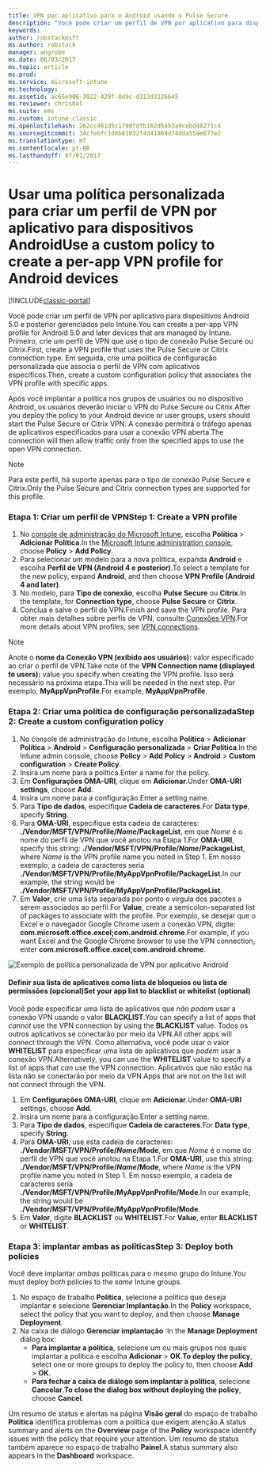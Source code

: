 ```yaml
---
title: VPN por aplicativo para o Android usando o Pulse Secure
description: "Você pode criar um perfil de VPN por aplicativo para dispositivos Android gerenciados pelo Intune."
keywords: 
author: robstackmsft
ms.author: robstack
manager: angrobe
ms.date: 06/03/2017
ms.topic: article
ms.prod: 
ms.service: microsoft-intune
ms.technology: 
ms.assetid: ac65e906-3922-429f-8d9c-d313d3126645
ms.reviewer: chrisbal
ms.suite: ems
ms.custom: intune-classic
ms.openlocfilehash: 262cc461d5c1790fdfb162d5453a9cebd48271c4
ms.sourcegitcommit: 34cfebfc1d8b81032f4d41869d74dda559e677e2
ms.translationtype: HT
ms.contentlocale: pt-BR
ms.lasthandoff: 07/01/2017
---
```

# <span data-ttu-id="f7635-103">Usar uma política personalizada para criar um perfil de VPN por aplicativo para dispositivos Android</span><span class="sxs-lookup"><span data-stu-id="f7635-103">Use a custom policy to create a per-app VPN profile for Android devices</span></span>
<a id="use-a-custom-policy-to-create-a-per-app-vpn-profile-for-android-devices" class="xliff"></a>

[!INCLUDE[classic-portal](../includes/classic-portal.md)]

<span data-ttu-id="f7635-104">Você pode criar um perfil de VPN por aplicativo para dispositivos Android 5.0 e posterior gerenciados pelo Intune.</span><span class="sxs-lookup"><span data-stu-id="f7635-104">You can create a per-app VPN profile for Android 5.0 and later devices that are managed by Intune.</span></span> <span data-ttu-id="f7635-105">Primeiro, crie um perfil de VPN que use o tipo de conexão Pulse Secure ou Citrix.</span><span class="sxs-lookup"><span data-stu-id="f7635-105">First, create a VPN profile that uses the Pulse Secure or Citrix connection type.</span></span> <span data-ttu-id="f7635-106">Em seguida, crie uma política de configuração personalizada que associa o perfil de VPN com aplicativos específicos.</span><span class="sxs-lookup"><span data-stu-id="f7635-106">Then, create a custom configuration policy that associates the VPN profile with specific apps.</span></span> 

<span data-ttu-id="f7635-107">Após você implantar a política nos grupos de usuários ou no dispositivo Android, os usuários deverão iniciar o VPN do Pulse Secure ou Citrix.</span><span class="sxs-lookup"><span data-stu-id="f7635-107">After you deploy the policy to your Android device or user groups, users should start the Pulse Secure or Citrix VPN.</span></span> <span data-ttu-id="f7635-108">A conexão permitirá o tráfego apenas de aplicativos especificados para usar a conexão VPN aberta.</span><span class="sxs-lookup"><span data-stu-id="f7635-108">The connection will then allow traffic only from the specified apps to use the open VPN connection.</span></span>

> [!NOTE]
>
> <span data-ttu-id="f7635-109">Para este perfil, há suporte apenas para o tipo de conexão Pulse Secure e Citrix.</span><span class="sxs-lookup"><span data-stu-id="f7635-109">Only the Pulse Secure and Citrix connection types are supported for this profile.</span></span>


### <span data-ttu-id="f7635-110">Etapa 1: Criar um perfil de VPN</span><span class="sxs-lookup"><span data-stu-id="f7635-110">Step 1: Create a VPN profile</span></span>
<a id="step-1-create-a-vpn-profile" class="xliff"></a>

1. <span data-ttu-id="f7635-111">No [console de administração do Microsoft Intune](https://manage.microsoft.com), escolha **Política** > **Adicionar Política**.</span><span class="sxs-lookup"><span data-stu-id="f7635-111">In the [Microsoft Intune administration console](https://manage.microsoft.com), choose **Policy** > **Add Policy**.</span></span>
2. <span data-ttu-id="f7635-112">Para selecionar um modelo para a nova política, expanda **Android** e escolha **Perfil de VPN (Android 4 e posterior)**.</span><span class="sxs-lookup"><span data-stu-id="f7635-112">To select a template for the new policy, expand **Android**, and then choose **VPN Profile (Android 4 and later)**.</span></span>
3. <span data-ttu-id="f7635-113">No modelo, para **Tipo de conexão**, escolha **Pulse Secure** ou **Citrix**.</span><span class="sxs-lookup"><span data-stu-id="f7635-113">In the template, for **Connection type**, choose **Pulse Secure** or **Citrix**.</span></span>
4. <span data-ttu-id="f7635-114">Conclua e salve o perfil de VPN.</span><span class="sxs-lookup"><span data-stu-id="f7635-114">Finish and save the VPN profile.</span></span> <span data-ttu-id="f7635-115">Para obter mais detalhes sobre perfis de VPN, consulte [Conexões VPN](../deploy-use/vpn-connections-in-microsoft-intune.md).</span><span class="sxs-lookup"><span data-stu-id="f7635-115">For more details about VPN profiles, see [VPN connections](../deploy-use/vpn-connections-in-microsoft-intune.md).</span></span>

> [!NOTE]
>
> <span data-ttu-id="f7635-116">Anote o **nome da Conexão VPN (exibido aos usuários):** valor especificado ao criar o perfil de VPN.</span><span class="sxs-lookup"><span data-stu-id="f7635-116">Take note of the **VPN Connection name (displayed to users):** value you specify when creating the VPN profile.</span></span> <span data-ttu-id="f7635-117">Isso será necessário na próxima etapa.</span><span class="sxs-lookup"><span data-stu-id="f7635-117">This will be needed in the next step.</span></span> <span data-ttu-id="f7635-118">Por exemplo, **MyAppVpnProfile**.</span><span class="sxs-lookup"><span data-stu-id="f7635-118">For example, **MyAppVpnProfile**.</span></span>

### <span data-ttu-id="f7635-119">Etapa 2: Criar uma política de configuração personalizada</span><span class="sxs-lookup"><span data-stu-id="f7635-119">Step 2: Create a custom configuration policy</span></span>
<a id="step-2-create-a-custom-configuration-policy" class="xliff"></a>

   1. <span data-ttu-id="f7635-120">No console de administração do Intune, escolha **Política** > **Adicionar Política** > **Android** > **Configuração personalizada** > **Criar Política**.</span><span class="sxs-lookup"><span data-stu-id="f7635-120">In the Intune admin console, choose **Policy** > **Add Policy** > **Android** > **Custom configuration** > **Create Policy**.</span></span>
   2. <span data-ttu-id="f7635-121">Insira um nome para a política.</span><span class="sxs-lookup"><span data-stu-id="f7635-121">Enter a name for the policy.</span></span>
   3. <span data-ttu-id="f7635-122">Em **Configurações OMA-URI**, clique em **Adicionar**.</span><span class="sxs-lookup"><span data-stu-id="f7635-122">Under **OMA-URI settings**, choose **Add**.</span></span>
   4. <span data-ttu-id="f7635-123">Insira um nome para a configuração.</span><span class="sxs-lookup"><span data-stu-id="f7635-123">Enter a setting name.</span></span>
   5. <span data-ttu-id="f7635-124">Para **Tipo de dados**, especifique **Cadeia de caracteres**.</span><span class="sxs-lookup"><span data-stu-id="f7635-124">For **Data type**, specify **String**.</span></span>
   6. <span data-ttu-id="f7635-125">Para **OMA-URI**, especifique esta cadeia de caracteres: **./Vendor/MSFT/VPN/Profile/*Nome*/PackageList**, em que *Nome* é o nome do perfil de VPN que você anotou na Etapa 1.</span><span class="sxs-lookup"><span data-stu-id="f7635-125">For **OMA-URI**, specify this string: **./Vendor/MSFT/VPN/Profile/*Name*/PackageList**, where *Name* is the VPN profile name you noted in Step 1.</span></span> <span data-ttu-id="f7635-126">Em nosso exemplo, a cadeia de caracteres seria **./Vendor/MSFT/VPN/Profile/MyAppVpnProfile/PackageList**.</span><span class="sxs-lookup"><span data-stu-id="f7635-126">In our example, the string would be **./Vendor/MSFT/VPN/Profile/MyAppVpnProfile/PackageList**.</span></span>
   7.   <span data-ttu-id="f7635-127">Em **Valor**, crie uma lista separada por ponto e vírgula dos pacotes a serem associados ao perfil.</span><span class="sxs-lookup"><span data-stu-id="f7635-127">For **Value**, create a semicolon-separated list of packages to associate with the profile.</span></span> <span data-ttu-id="f7635-128">Por exemplo, se desejar que o Excel e o navegador Google Chrome usem a conexão VPN, digite: **com.microsoft.office.excel;com.android.chrome**.</span><span class="sxs-lookup"><span data-stu-id="f7635-128">For example, if you want Excel and the Google Chrome browser to use the VPN connection, enter **com.microsoft.office.excel;com.android.chrome**.</span></span>

![Exemplo de política personalizada de VPN por aplicativo Android](./media/android_per_app_vpn_oma_uri.png)

#### <span data-ttu-id="f7635-130">Definir sua lista de aplicativos como lista de bloqueios ou lista de permissões (opcional)</span><span class="sxs-lookup"><span data-stu-id="f7635-130">Set your app list to blacklist or whitelist (optional)</span></span>
<a id="set-your-app-list-to-blacklist-or-whitelist-optional" class="xliff"></a>
  <span data-ttu-id="f7635-131">Você pode especificar uma lista de aplicativos que *não podem* usar a conexão VPN usando o valor **BLACKLIST**.</span><span class="sxs-lookup"><span data-stu-id="f7635-131">You can specify a list of apps that *cannot* use the VPN connection by using the **BLACKLIST** value.</span></span> <span data-ttu-id="f7635-132">Todos os outros aplicativos se conectarão por meio da VPN.</span><span class="sxs-lookup"><span data-stu-id="f7635-132">All other apps will connect through the VPN.</span></span>
<span data-ttu-id="f7635-133">Como alternativa, você pode usar o valor **WHITELIST** para especificar uma lista de aplicativos que *podem* usar a conexão VPN.</span><span class="sxs-lookup"><span data-stu-id="f7635-133">Alternatively, you can use the **WHITELIST** value to specify a list of apps that *can* use the VPN connection.</span></span> <span data-ttu-id="f7635-134">Aplicativos que não estão na lista não se conectarão por meio da VPN.</span><span class="sxs-lookup"><span data-stu-id="f7635-134">Apps that are not on the list will not connect through the VPN.</span></span>
  1.    <span data-ttu-id="f7635-135">Em **Configurações OMA-URI**, clique em **Adicionar**.</span><span class="sxs-lookup"><span data-stu-id="f7635-135">Under **OMA-URI** settings, choose **Add**.</span></span>
  2.    <span data-ttu-id="f7635-136">Insira um nome para a configuração.</span><span class="sxs-lookup"><span data-stu-id="f7635-136">Enter a setting name.</span></span>
  3.    <span data-ttu-id="f7635-137">Para **Tipo de dados**, especifique **Cadeia de caracteres**.</span><span class="sxs-lookup"><span data-stu-id="f7635-137">For **Data type**, specify **String**.</span></span>
  4.    <span data-ttu-id="f7635-138">Para **OMA-URI**, use esta cadeia de caracteres: **./Vendor/MSFT/VPN/Profile/*Nome*/Mode**, em que *Nome* é o nome do perfil de VPN que você anotou na Etapa 1.</span><span class="sxs-lookup"><span data-stu-id="f7635-138">For **OMA-URI**, use this string: **./Vendor/MSFT/VPN/Profile/*Name*/Mode**, where *Name* is the VPN profile name you noted in Step 1.</span></span> <span data-ttu-id="f7635-139">Em nosso exemplo, a cadeia de caracteres seria **./Vendor/MSFT/VPN/Profile/MyAppVpnProfile/Mode**.</span><span class="sxs-lookup"><span data-stu-id="f7635-139">In our example, the string would be **./Vendor/MSFT/VPN/Profile/MyAppVpnProfile/Mode**.</span></span>
  5.    <span data-ttu-id="f7635-140">Em **Valor**, digite **BLACKLIST** ou **WHITELIST**.</span><span class="sxs-lookup"><span data-stu-id="f7635-140">For **Value**, enter **BLACKLIST** or **WHITELIST**.</span></span>



### <span data-ttu-id="f7635-141">Etapa 3: implantar ambas as políticas</span><span class="sxs-lookup"><span data-stu-id="f7635-141">Step 3: Deploy both policies</span></span>
<a id="step-3-deploy-both-policies" class="xliff"></a>

<span data-ttu-id="f7635-142">Você deve implantar *ambas* políticas para o *mesmo* grupo do Intune.</span><span class="sxs-lookup"><span data-stu-id="f7635-142">You must deploy *both* policies to the *same* Intune groups.</span></span>

1.  <span data-ttu-id="f7635-143">No espaço de trabalho **Política**, selecione a política que deseja implantar e selecione **Gerenciar Implantação**.</span><span class="sxs-lookup"><span data-stu-id="f7635-143">In the **Policy** workspace, select the policy that you want to deploy, and then choose **Manage Deployment**.</span></span>
2.  <span data-ttu-id="f7635-144">Na caixa de diálogo **Gerenciar implantação** :</span><span class="sxs-lookup"><span data-stu-id="f7635-144">In the **Manage Deployment** dialog box:</span></span>
    -   <span data-ttu-id="f7635-145">**Para implantar a política**, selecione um ou mais grupos nos quais implantar a política e escolha **Adicionar** > **OK**.</span><span class="sxs-lookup"><span data-stu-id="f7635-145">**To deploy the policy**, select one or more groups to deploy the policy to, then choose **Add** > **OK**.</span></span>
    -   <span data-ttu-id="f7635-146">**Para fechar a caixa de diálogo sem implantar a política**, selecione **Cancelar**.</span><span class="sxs-lookup"><span data-stu-id="f7635-146">**To close the dialog box without deploying the policy**, choose **Cancel**.</span></span>

<span data-ttu-id="f7635-147">Um resumo de status e alertas na página **Visão geral** do espaço de trabalho **Política** identifica problemas com a política que exigem atenção.</span><span class="sxs-lookup"><span data-stu-id="f7635-147">A status summary and alerts on the **Overview** page of the **Policy** workspace identify issues with the policy that require your attention.</span></span> <span data-ttu-id="f7635-148">Um resumo de status também aparece no espaço de trabalho **Painel**.</span><span class="sxs-lookup"><span data-stu-id="f7635-148">A status summary also appears in the **Dashboard** workspace.</span></span>
